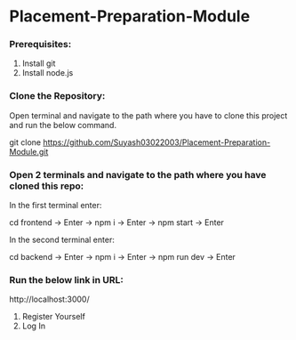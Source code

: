 # Placement-Preparation-Module

### Prerequisites:
1. Install git
2. Install node.js

### Clone the Repository:
Open terminal and navigate to the path where you have to clone this project and run the below command.

git clone https://github.com/Suyash03022003/Placement-Preparation-Module.git

### Open 2 terminals and navigate to the path where you have cloned this repo:
In the first terminal enter: 

cd frontend -> Enter -> npm i -> Enter -> npm start -> Enter


In the second terminal enter:

cd backend -> Enter -> npm i -> Enter -> npm run dev -> Enter

### Run the below link in URL:
http://localhost:3000/

1. Register Yourself
2. Log In
